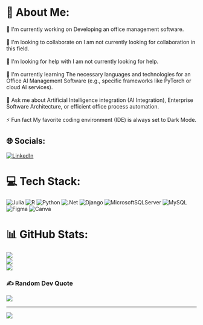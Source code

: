 # 💫 About Me:
🔭 I'm currently working on Developing an office management software.<br><br>👯 I'm looking to collaborate on I am not currently looking for collaboration in this field.<br><br>🤝 I'm looking for help with I am not currently looking for help.<br><br>🌱 I'm currently learning The necessary languages and technologies for an Office AI Management Software (e.g., specific frameworks like PyTorch or cloud AI services).<br><br>💬 Ask me about Artificial Intelligence integration (AI Integration), Enterprise Software Architecture, or efficient office process automation.<br><br>⚡ Fun fact My favorite coding environment (IDE) is always set to Dark Mode.


## 🌐 Socials:
[![LinkedIn](https://img.shields.io/badge/LinkedIn-%230077B5.svg?logo=linkedin&logoColor=white)](https://www.linkedin.com/in/defne-c-38931a298/) 

# 💻 Tech Stack:
![Julia](https://img.shields.io/badge/-Julia-9558B2?style=for-the-badge&logo=julia&logoColor=white) ![R](https://img.shields.io/badge/r-%23276DC3.svg?style=for-the-badge&logo=r&logoColor=white) ![Python](https://img.shields.io/badge/python-3670A0?style=for-the-badge&logo=python&logoColor=ffdd54) ![.Net](https://img.shields.io/badge/.NET-5C2D91?style=for-the-badge&logo=.net&logoColor=white) ![Django](https://img.shields.io/badge/django-%23092E20.svg?style=for-the-badge&logo=django&logoColor=white) ![MicrosoftSQLServer](https://img.shields.io/badge/Microsoft%20SQL%20Server-CC2927?style=for-the-badge&logo=microsoft%20sql%20server&logoColor=white) ![MySQL](https://img.shields.io/badge/mysql-4479A1.svg?style=for-the-badge&logo=mysql&logoColor=white) ![Figma](https://img.shields.io/badge/figma-%23F24E1E.svg?style=for-the-badge&logo=figma&logoColor=white) ![Canva](https://img.shields.io/badge/Canva-%2300C4CC.svg?style=for-the-badge&logo=Canva&logoColor=white)
# 📊 GitHub Stats:
![](https://github-readme-stats.vercel.app/api?username=DEFNE&theme=jolly&hide_border=false&include_all_commits=true&count_private=true)<br/>
![](https://nirzak-streak-stats.vercel.app/?user=DEFNE&theme=jolly&hide_border=false)<br/>
![](https://github-readme-stats.vercel.app/api/top-langs/?username=DEFNE&theme=jolly&hide_border=false&include_all_commits=true&count_private=true&layout=compact)

### ✍ Random Dev Quote
![](https://quotes-github-readme.vercel.app/api?type=horizontal&theme=tokyonight)

---
[![](https://visitcount.itsvg.in/api?id=DEFNE&icon=7&color=10)](https://visitcount.itsvg.in)

<!-- Proudly created with GPRM ( https://gprm.itsvg.in ) -->
